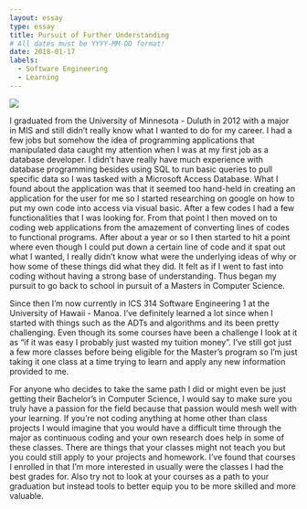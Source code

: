 ```yaml
---
layout: essay
type: essay
title: Pursuit of Further Understanding
# All dates must be YYYY-MM-DD format!
date: 2018-01-17
labels:
  - Software Engineering
  - Learning
---
```


<img class="ui tiny left circular floated image" src="../images/paintbrushes.jpg">

I graduated from the University of Minnesota - Duluth in 2012 with a major in MIS and still didn’t really know what I wanted to do for my career. I had a few jobs but somehow the idea of programming applications that manipulated data caught my attention when I was at my first job as a database developer. I didn’t have really have much experience with database programming besides using SQL to run basic queries to pull specific data so I was tasked with a Microsoft Access Database. What I found about the application was that it seemed too hand-held in creating an application for the user for me so I started researching on google on how to put my own code into access via visual basic. After a few codes I had a few functionalities that I was looking for. From that point I then moved on to coding web applications from the amazement of converting lines of codes to functional programs. After about a year or so I then started to hit a point where even though I could put down a certain line of code and it spat out what I wanted, I really didn’t know what were the underlying ideas of why or how some of these things did what they did. It felt as if I went to fast into coding without having a strong base of understanding. Thus began my pursuit to go back to school in pursuit of a Masters in Computer Science.

Since then I’m now currently in ICS 314 Software Engineering 1 at the University of Hawaii - Manoa. I’ve definitely learned a lot since when I started with things such as the ADTs and algorithms and its been pretty challenging. Even though its some courses have been a challenge I look at it as “if it was easy I probably just wasted my tuition money”. I’ve still got just a few more classes before being eligible for the Master’s program so I’m just taking it one class at a time trying to learn and apply any new information provided to me. 

For anyone who decides to take the same path I did or might even be just getting their Bachelor’s in Computer Science, I would say to make sure you truly have a passion for the field because that passion would mesh well with your learning. If you’re not coding anything at home other than class projects I would imagine that you would have a difficult time through the major as continuous coding and your own research does help in some of these classes. There are things that your classes might not teach you but you could still apply to your projects and homework. I’ve found that courses I enrolled in that I’m more interested in usually were the classes I had the best grades for. Also try not to look at your courses as a path to your graduation but instead tools to better equip you to be more skilled and more valuable.

